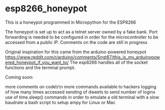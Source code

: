 # esp8266_honeypot
This is a honeypot programmed in Micropython for the ESP8266

The honeypot is set up to act as a telnet server owned by a fake bank.
Port forwarding is needed to be configured in order for the microcontroller to be accessed from a public IP.
Comments on the code are still in progress

Original inspiration for this came from the arduino-powered honeypot https://www.reddit.com/r/arduino/comments/5ngt87/this_is_my_arduinopowered_honeypot_if_you_want_to/
The esp8266 handles all of the socket functions and the terminal prompt.

Coming soon:

more comments on code\r\n
more commands available to hackers
logging of how many times accessed
sending of dweets to send number of logins
use of time.sleep() commands in order to emulate a old terminal with a slow baudrate
a bash script to setup ampy for Linux or Mac